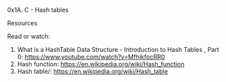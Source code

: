 0x1A. C - Hash tables

Resources

Read or watch:

1. What is a HashTable Data Structure - Introduction to Hash Tables , Part 0: https://www.youtube.com/watch?v=MfhjkfocRR0
2. Hash function: https://en.wikipedia.org/wiki/Hash_function
3. Hash table/: https://en.wikipedia.org/wiki/Hash_table
